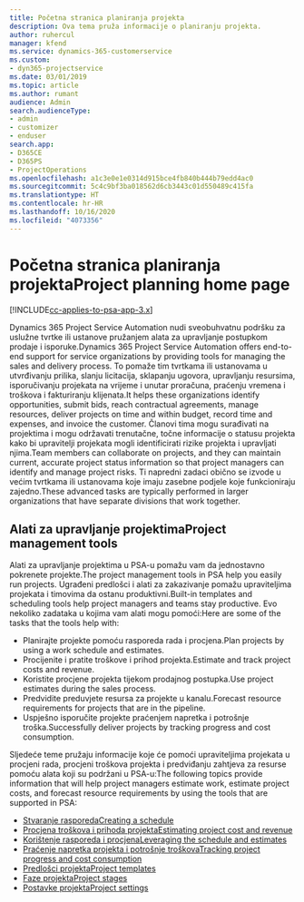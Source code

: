 ```yaml
---
title: Početna stranica planiranja projekta
description: Ova tema pruža informacije o planiranju projekta.
author: ruhercul
manager: kfend
ms.service: dynamics-365-customerservice
ms.custom:
- dyn365-projectservice
ms.date: 03/01/2019
ms.topic: article
ms.author: rumant
audience: Admin
search.audienceType:
- admin
- customizer
- enduser
search.app:
- D365CE
- D365PS
- ProjectOperations
ms.openlocfilehash: a1c3e0e1e0314d915bce4fb840b444b79edd4ac0
ms.sourcegitcommit: 5c4c9bf3ba018562d6cb3443c01d550489c415fa
ms.translationtype: HT
ms.contentlocale: hr-HR
ms.lasthandoff: 10/16/2020
ms.locfileid: "4073356"
---
```

# <a name="project-planning-home-page"></a><span data-ttu-id="672cd-103">Početna stranica planiranja projekta</span><span class="sxs-lookup"><span data-stu-id="672cd-103">Project planning home page</span></span>

[!INCLUDE[cc-applies-to-psa-app-3.x](../includes/cc-applies-to-psa-app-3x.md)]

<span data-ttu-id="672cd-104">Dynamics 365 Project Service Automation nudi sveobuhvatnu podršku za uslužne tvrtke ili ustanove pružanjem alata za upravljanje postupkom prodaje i isporuke.</span><span class="sxs-lookup"><span data-stu-id="672cd-104">Dynamics 365 Project Service Automation offers end-to-end support for service organizations by providing tools for managing the sales and delivery process.</span></span> <span data-ttu-id="672cd-105">To pomaže tim tvrtkama ili ustanovama u utvrđivanju prilika, slanju licitacija, sklapanju ugovora, upravljanju resursima, isporučivanju projekata na vrijeme i unutar proračuna, praćenju vremena i troškova i fakturiranju klijenata.</span><span class="sxs-lookup"><span data-stu-id="672cd-105">It helps these organizations identify opportunities, submit bids, reach contractual agreements, manage resources, deliver projects on time and within budget, record time and expenses, and invoice the customer.</span></span> <span data-ttu-id="672cd-106">Članovi tima mogu surađivati na projektima i mogu održavati trenutačne, točne informacije o statusu projekta kako bi upravitelji projekata mogli identificirati rizike projekta i upravljati njima.</span><span class="sxs-lookup"><span data-stu-id="672cd-106">Team members can collaborate on projects, and they can maintain current, accurate project status information so that project managers can identify and manage project risks.</span></span> <span data-ttu-id="672cd-107">Ti napredni zadaci obično se izvode u većim tvrtkama ili ustanovama koje imaju zasebne podjele koje funkcioniraju zajedno.</span><span class="sxs-lookup"><span data-stu-id="672cd-107">These advanced tasks are typically performed in larger organizations that have separate divisions that work together.</span></span>

## <a name="project-management-tools"></a><span data-ttu-id="672cd-108">Alati za upravljanje projektima</span><span class="sxs-lookup"><span data-stu-id="672cd-108">Project management tools</span></span>

<span data-ttu-id="672cd-109">Alati za upravljanje projektima u PSA-u pomažu vam da jednostavno pokrenete projekte.</span><span class="sxs-lookup"><span data-stu-id="672cd-109">The project management tools in PSA help you easily run projects.</span></span> <span data-ttu-id="672cd-110">Ugrađeni predlošci i alati za zakazivanje pomažu upraviteljima projekata i timovima da ostanu produktivni.</span><span class="sxs-lookup"><span data-stu-id="672cd-110">Built-in templates and scheduling tools help project managers and teams stay productive.</span></span> <span data-ttu-id="672cd-111">Evo nekoliko zadataka u kojima vam alati mogu pomoći:</span><span class="sxs-lookup"><span data-stu-id="672cd-111">Here are some of the tasks that the tools help with:</span></span>

- <span data-ttu-id="672cd-112">Planirajte projekte pomoću rasporeda rada i procjena.</span><span class="sxs-lookup"><span data-stu-id="672cd-112">Plan projects by using a work schedule and estimates.</span></span>
- <span data-ttu-id="672cd-113">Procijenite i pratite troškove i prihod projekta.</span><span class="sxs-lookup"><span data-stu-id="672cd-113">Estimate and track project costs and revenue.</span></span>
- <span data-ttu-id="672cd-114">Koristite procjene projekta tijekom prodajnog postupka.</span><span class="sxs-lookup"><span data-stu-id="672cd-114">Use project estimates during the sales process.</span></span>
- <span data-ttu-id="672cd-115">Predvidite preduvjete resursa za projekte u kanalu.</span><span class="sxs-lookup"><span data-stu-id="672cd-115">Forecast resource requirements for projects that are in the pipeline.</span></span>
- <span data-ttu-id="672cd-116">Uspješno isporučite projekte praćenjem napretka i potrošnje troška.</span><span class="sxs-lookup"><span data-stu-id="672cd-116">Successfully deliver projects by tracking progress and cost consumption.</span></span>

<span data-ttu-id="672cd-117">Sljedeće teme pružaju informacije koje će pomoći upraviteljima projekata u procjeni rada, procjeni troškova projekta i predviđanju zahtjeva za resurse pomoću alata koji su podržani u PSA-u:</span><span class="sxs-lookup"><span data-stu-id="672cd-117">The following topics provide information that will help project managers estimate work, estimate project costs, and forecast resource requirements by using the tools that are supported in PSA:</span></span>

- [<span data-ttu-id="672cd-118">Stvaranje rasporeda</span><span class="sxs-lookup"><span data-stu-id="672cd-118">Creating a schedule</span></span>](project-creating.md)
- [<span data-ttu-id="672cd-119">Procjena troškova i prihoda projekta</span><span class="sxs-lookup"><span data-stu-id="672cd-119">Estimating project cost and revenue</span></span>](project-estimating.md)
- [<span data-ttu-id="672cd-120">Korištenje rasporeda i procjena</span><span class="sxs-lookup"><span data-stu-id="672cd-120">Leveraging the schedule and estimates</span></span>](project-leveraging.md)
- [<span data-ttu-id="672cd-121">Praćenje napretka projekta i potrošnje troškova</span><span class="sxs-lookup"><span data-stu-id="672cd-121">Tracking project progress and cost consumption</span></span>](project-tracking.md)
- [<span data-ttu-id="672cd-122">Predlošci projekta</span><span class="sxs-lookup"><span data-stu-id="672cd-122">Project templates</span></span>](project-templates.md)
- [<span data-ttu-id="672cd-123">Faze projekta</span><span class="sxs-lookup"><span data-stu-id="672cd-123">Project stages</span></span>](project-stages.md)
- [<span data-ttu-id="672cd-124">Postavke projekta</span><span class="sxs-lookup"><span data-stu-id="672cd-124">Project settings</span></span>](project-settings.md)
